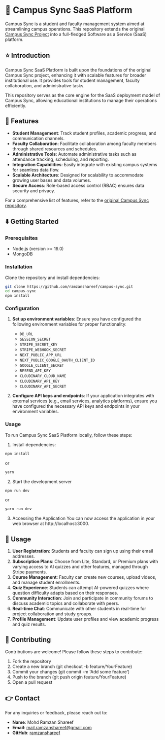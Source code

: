 # 📢 Campus Sync SaaS Platform

Campus Sync is a student and faculty management system aimed at streamlining campus operations. This repository extends the original <a href="https://github.com/ramzanshareef/campus-sync-dev">Campus Sync Project</a> into a full-fledged Software as a Service (SaaS) platform.

## ⭐ Introduction

Campus Sync SaaS Platform is built upon the foundations of the original Campus Sync project, enhancing it with scalable features for broader institutional use. It provides tools for student management, faculty collaboration, and administrative tasks.

This repository serves as the core engine for the SaaS deployment model of Campus Sync, allowing educational institutions to manage their operations efficiently.

## 🚀 Features

- **Student Management**: Track student profiles, academic progress, and communication channels.
- **Faculty Collaboration**: Facilitate collaboration among faculty members through shared resources and schedules.
- **Administrative Tools**: Automate administrative tasks such as attendance tracking, scheduling, and reporting.
- **Integration Capabilities**: Easily integrate with existing campus systems for seamless data flow.
- **Scalable Architecture**: Designed for scalability to accommodate growing user bases and data volumes.
- **Secure Access**: Role-based access control (RBAC) ensures data security and privacy.

For a comprehensive list of features, refer to the [original Campus Sync repository](https://github.com/ramzanshareef/campus-sync-dev).

## ⬇️ Getting Started

### Prerequisites

- Node.js (version >= 19.0)
- MongoDB 

### Installation

Clone the repository and install dependencies:

```bash
git clone https://github.com/ramzanshareef/campus-sync.git
cd campus-sync
npm install
```

### Configuration

1. **Set up environment variables**: Ensure you have configured the following environment variables for proper functionality:

   - `DB_URL`
   - `SESSION_SECRET`
   - `STRIPE_SECRET_KEY`
   - `STRIPE_WEBHOOK_SECRET`
   - `NEXT_PUBLIC_APP_URL`
   - `NEXT_PUBLIC_GOOGLE_OAUTH_CLIENT_ID`
   - `GOOGLE_CLIENT_SECRET`
   - `RESEND_API_KEY`
   - `CLOUDINARY_CLOUD_NAME`
   - `CLOUDINARY_API_KEY`
   - `CLOUDINARY_API_SECRET`

2. **Configure API keys and endpoints**: If your application integrates with external services (e.g., email services, analytics platforms), ensure you have configured the necessary API keys and endpoints in your environment variables.

### Usage

To run Campus Sync SaaS Platform locally, follow these steps:

1. Install dependencies:
```bash
npm install
```
or
```bash
yarn
```
2. Start the development server
```bash
npm run dev
```
or
```bash
yarn run dev
```
3. Accessing the Application
You can now access the application in your web browser at http://localhost:3000.

## 📝 Usage
1. **User Registration**: Students and faculty can sign up using their email addresses.
2. **Subscription Plans**: Choose from Lite, Standard, or Premium plans with varying access to AI quizzes and other features, managed through Stripe payments.
3. **Course Management**: Faculty can create new courses, upload videos, and manage student enrollments.
4. **Quiz Experience**: Students can attempt AI-powered quizzes where question difficulty adapts based on their responses.
5. **Community Interaction**: Join and participate in community forums to discuss academic topics and collaborate with peers.
6. **Real-time Chat**: Communicate with other students in real-time for project collaboration and study groups.
7. **Profile Management**: Update user profiles and view academic progress and quiz results.

## 🤝 Contributing

Contributions are welcome! Please follow these steps to contribute:

1. Fork the repository
2. Create a new branch (git checkout -b feature/YourFeature)
3. Commit your changes (git commit -m 'Add some feature')
4. Push to the branch (git push origin feature/YourFeature)
5. Open a pull request

## 👉 Contact

For any inquiries or feedback, please reach out to:
- **Name**: Mohd Ramzan Shareef
- **Email**: mail.ramzanshareef@gmail.com
- **GitHub**: [ramzanshareef](https://github.com/ramzanshareef)